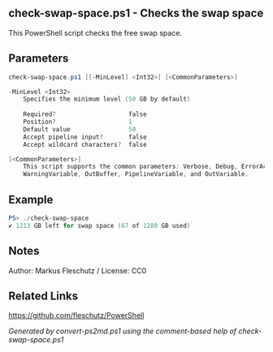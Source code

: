 ## check-swap-space.ps1 - Checks the swap space

This PowerShell script checks the free swap space.

## Parameters
```powershell
check-swap-space.ps1 [[-MinLevel] <Int32>] [<CommonParameters>]

-MinLevel <Int32>
    Specifies the minimum level (50 GB by default)
    
    Required?                    false
    Position?                    1
    Default value                50
    Accept pipeline input?       false
    Accept wildcard characters?  false

[<CommonParameters>]
    This script supports the common parameters: Verbose, Debug, ErrorAction, ErrorVariable, WarningAction, 
    WarningVariable, OutBuffer, PipelineVariable, and OutVariable.
```

## Example
```powershell
PS> ./check-swap-space
✔️ 1213 GB left for swap space (67 of 1280 GB used)

```

## Notes
Author: Markus Fleschutz / License: CC0

## Related Links
https://github.com/fleschutz/PowerShell

*Generated by convert-ps2md.ps1 using the comment-based help of check-swap-space.ps1*
